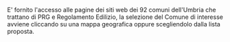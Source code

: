 E' fornito l'accesso alle pagine dei siti web dei 92 comuni dell'Umbria che trattano di PRG e Regolamento Edilizio, la selezione del Comune di interesse avviene cliccando su una mappa geografica oppure scegliendolo dalla lista proposta.
